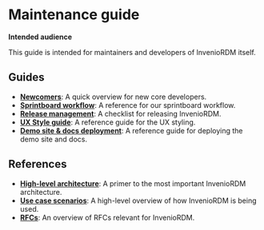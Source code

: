 # Maintenance guide

**Intended audience**

This guide is intended for maintainers and developers of InvenioRDM itself.

## Guides

- **[Newcomers](newcomers.md)**: A quick overview for new core developers.
- **[Sprintboard workflow](board-workflow.md)**: A reference for our sprintboard workflow.
- **[Release management](release-management.md)**: A checklist for releasing InvenioRDM.
- **[UX Style guide](styleguide.md)**: A reference guide for the UX styling.
- **[Demo site & docs deployment](demosite.md)**: A reference guide for deploying the demo site and docs.

## References

- **[High-level architecture](architecture.md)**: A primer to the most important InvenioRDM architecture.
- **[Use case scenarios](use-cases.md)**: A high-level overview of how InvenioRDM is being used.
- **[RFCs](rfcs.md)**: An overview of RFCs relevant for InvenioRDM.
